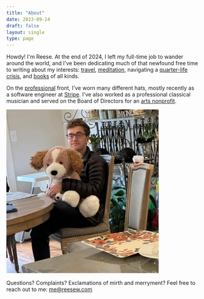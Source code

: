```yaml
---
title: "About"
date: 2023-09-24
draft: false
layout: single
type: page
---
```


Howdy! I'm Reese. At the end of 2024, I left my full-time job to wander around the world, and I've been dedicating much of that newfound free time to writing about my interests: [travel](/tags/travelogues/), [meditation](/essays/being-a-grown-up/), navigating a [quarter-life crisis](essays/field-notes-from-a-quarter-life-crisis/), and [books](tags/reviews/) of all kinds.

On the [professional](https://www.linkedin.com/in/reese-w/) front, I've worn many different hats, mostly recently as a software engineer at [Stripe](https://stripe.com). I've also worked as a professional classical musician and served on the Board of Directors for an [arts nonprofit](https://theintersection.org/).

![A (not) very professional headshot of me holding on to a giant stuffed puppy dog.](./bad-headshot.jpeg)

Questions? Complaints? Exclamations of mirth and merryment? Feel free to reach out to me: me@reesew.com
